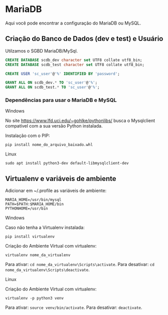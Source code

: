 # MariaDB

Aqui você pode encontrar a configuração do MariaDB ou MySQL.

## Criação do Banco de Dados (dev e test) e Usuário

Utilzamos o SGBD MariaDB/MySql.

```sql
CREATE DATABASE scdb_dev character set UTF8 collate utf8_bin;
CREATE DATABASE scdb_test character set UTF8 collate utf8_bin;

CREATE USER 'sc_user'@'%' IDENTIFIED BY 'password';

GRANT ALL ON scdb_dev.* TO 'sc_user'@'%';
GRANT ALL ON scdb_test.* TO 'sc_user'@'%';
```

### Dependências para usar o MariaDB e MySQL

Windows

No site <https://www.lfd.uci.edu/~gohlke/pythonlibs/> busca o Mysqlclient compatível com a sua versão Python instalada.

Instalação com o PIP:

```shell script
pip install nome_do_arquivo_baixado.whl
```

Linux

```shell script
sudo apt install python3-dev default-libmysqlclient-dev
```

## Virtualenv e variáveis de ambiente

Adicionar em ~/.profile as variáveis de ambiente:

```shell script
MARIA_HOME=/usr/bin/mysql
PATH=$PATH:$MARIA_HOME/bin
PYTHONHOME=/usr/bin
```

Windows

Caso não tenha a Virtualenv instalada:

```shell script
pip install virtualenv
```

Criação do Ambiente Virtual com virtualenv:

```shell script
virtualenv nome_da_virtualenv
```

Para ativar: ```cd nome_da_virtualenv\Scripts\activate```.
Para desativar: ```cd nome_da_virtualenv\Scripts\deactivate```.

Linux

Criação do Ambiente Virtual com virtualenv:

```shell script
virtualenv -p python3 venv
```

Para ativar: ```source venv/bin/activate```.
Para desativar: ```deactivate```.
